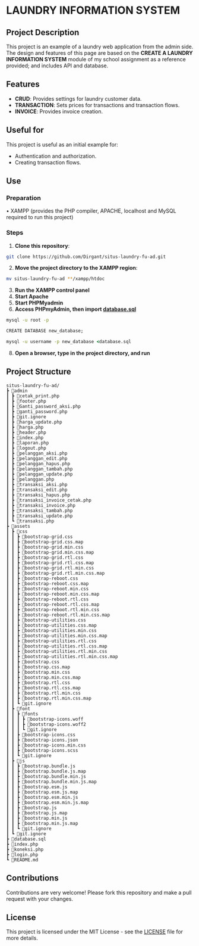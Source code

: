 # LAUNDRY INFORMATION SYSTEM

## Project Description
This project is an example of a laundry web application from the admin side. The design and features of this page are based on the **CREATE A LAUNDRY INFORMATION SYSTEM** module of my school assignment as a reference provided; and includes API and database.
## Features
- **CRUD**: Provides settings for laundry customer data.
- **TRANSACTION**: Sets prices for transactions and transaction flows.
- **INVOICE**: Provides invoice creation.

## Useful for
This project is useful as an initial example for:
- Authentication and authorization.
- Creating transaction flows.

## Use
### Preparation
• XAMPP (provides the PHP compiler, APACHE, localhost and MySQL required to run this project)
### Steps
1. **Clone this repository**:
``` bash
git clone https://github.com/Dirgant/situs-laundry-fu-ad.git
```
2. **Move the project directory to the XAMPP region**:
``` bash
mv situs-laundry-fu-ad **/xampp/htdoc
```
3. **Run the XAMPP control panel**
4. **Start Apache**
5. **Start PHPMyadmin**
6. **Access PHPmyAdmin, then import [database.sql](database.sql)**
```cmd
mysql -u root -p
```
```cmd
CREATE DATABASE new_database;
```
```cmd
mysql -u username -p new_database <database.sql
```
8. **Open a browser, type in the project directory, and run**

## Project Structure
```
situs-laundry-fu-ad/
┣ 📂admin
┃ ┣ 📜cetak_print.php
┃ ┣ 📜footer.php
┃ ┣ 📜Ganti_password_aksi.php
┃ ┣ 📜ganti_password.php
┃ ┣ 📜git.ignore
┃ ┣ 📜harga_update.php
┃ ┣ 📜harga.php
┃ ┣ 📜header.php
┃ ┣ 📜index.php
┃ ┣ 📜laporan.php
┃ ┣ 📜logout.php
┃ ┣ 📜pelanggan_aksi.php
┃ ┣ 📜pelanggan_edit.php
┃ ┣ 📜pelanggan_hapus.php
┃ ┣ 📜pelanggan_tambah.php
┃ ┣ 📜pelanggan_update.php
┃ ┣ 📜pelanggan.php
┃ ┣ 📜transaksi_aksi.php
┃ ┣ 📜transaksi_edit.php
┃ ┣ 📜transaksi_hapus.php
┃ ┣ 📜transaksi_invoice_cetak.php
┃ ┣ 📜transaksi_invoice.php
┃ ┣ 📜transaksi_tambah.php
┃ ┣ 📜transaksi_update.php
┃ ┗ 📜transaksi.php
┣ 📂assets
┃ ┣ 📂css
┃ ┃ ┣ 📜bootstrap-grid.css
┃ ┃ ┣ 📜bootstrap-grid.css.map
┃ ┃ ┣ 📜bootstrap-grid.min.css
┃ ┃ ┣ 📜bootstrap-grid.min.css.map
┃ ┃ ┣ 📜bootstrap-grid.rtl.css
┃ ┃ ┣ 📜bootstrap-grid.rtl.css.map
┃ ┃ ┣ 📜bootstrap-grid.rtl.min.css
┃ ┃ ┣ 📜bootstrap-grid.rtl.min.css.map
┃ ┃ ┣ 📜bootstrap-reboot.css
┃ ┃ ┣ 📜bootstrap-reboot.css.map
┃ ┃ ┣ 📜bootstrap-reboot.min.css
┃ ┃ ┣ 📜bootstrap-reboot.min.css.map
┃ ┃ ┣ 📜bootstrap-reboot.rtl.css
┃ ┃ ┣ 📜bootstrap-reboot.rtl.css.map
┃ ┃ ┣ 📜bootstrap-reboot.rtl.min.css
┃ ┃ ┣ 📜bootstrap-reboot.rtl.min.css.map
┃ ┃ ┣ 📜bootstrap-utilities.css
┃ ┃ ┣ 📜bootstrap-utilities.css.map
┃ ┃ ┣ 📜bootstrap-utilities.min.css
┃ ┃ ┣ 📜bootstrap-utilities.min.css.map
┃ ┃ ┣ 📜bootstrap-utilities.rtl.css
┃ ┃ ┣ 📜bootstrap-utilities.rtl.css.map
┃ ┃ ┣ 📜bootstrap-utilities.rtl.min.css
┃ ┃ ┣ 📜bootstrap-utilities.rtl.min.css.map
┃ ┃ ┣ 📜bootstrap.css
┃ ┃ ┣ 📜bootstrap.css.map
┃ ┃ ┣ 📜bootstrap.min.css
┃ ┃ ┣ 📜bootstrap.min.css.map
┃ ┃ ┣ 📜bootstrap.rtl.css
┃ ┃ ┣ 📜bootstrap.rtl.css.map
┃ ┃ ┣ 📜bootstrap.rtl.min.css
┃ ┃ ┣ 📜bootstrap.rtl.min.css.map
┃ ┃ ┗ 📜git.ignore
┃ ┣ 📂font
┃ ┃ ┣ 📂fonts
┃ ┃ ┃ ┣ 📜bootstrap-icons.woff
┃ ┃ ┃ ┣ 📜bootstrap-icons.woff2
┃ ┃ ┃ ┗ 📜git.ignore
┃ ┃ ┣ 📜bootstrap-icons.css
┃ ┃ ┣ 📜bootstrap-icons.json
┃ ┃ ┣ 📜bootstrap-icons.min.css
┃ ┃ ┣ 📜bootstrap-icons.scss
┃ ┃ ┗ 📜git.ignore
┃ ┣ 📂js
┃ ┃ ┣ 📜bootstrap.bundle.js
┃ ┃ ┣ 📜bootstrap.bundle.js.map
┃ ┃ ┣ 📜bootstrap.bundle.min.js
┃ ┃ ┣ 📜bootstrap.bundle.min.js.map
┃ ┃ ┣ 📜bootstrap.esm.js
┃ ┃ ┣ 📜bootstrap.esm.js.map
┃ ┃ ┣ 📜bootstrap.esm.min.js
┃ ┃ ┣ 📜bootstrap.esm.min.js.map
┃ ┃ ┣ 📜bootstrap.js
┃ ┃ ┣ 📜bootstrap.js.map
┃ ┃ ┣ 📜bootstrap.min.js
┃ ┃ ┣ 📜bootstrap.min.js.map
┃ ┃ ┗ 📜git.ignore
┃ ┗ 📜git.ignore
┣ 📜database.sql
┣ 📜index.php
┣ 📜koneksi.php
┣ 📜login.php
┗ 📜README.md
```

## Contributions
Contributions are very welcome! Please fork this repository and make a pull request with your changes.

## License
This project is licensed under the MIT License - see the [LICENSE](LICENSE) file for more details.
